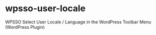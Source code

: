 # wpsso-user-locale
WPSSO Select User Locale / Language in the WordPress Toolbar Menu (WordPress Plugin)
